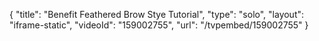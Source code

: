 {
    "title": "Benefit Feathered Brow Stye Tutorial",
    "type": "solo",
    "layout": "iframe-static",
    "videoId": "159002755",
    "url": "\/tvpembed\/159002755"
}